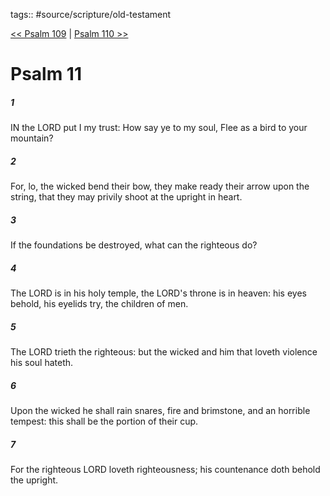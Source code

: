 tags:: #source/scripture/old-testament

[<< Psalm 109](/old-testament/19_Psalms/Psalm_109.md) | [Psalm 110 >>](/old-testament/19_Psalms/Psalm_110.md)

# Psalm 11

##### 1

IN the LORD put I my trust: How say ye to my soul, Flee as a bird to your mountain?

##### 2

For, lo, the wicked bend their bow, they make ready their arrow upon the string, that they may privily shoot at the upright in heart.

##### 3

If the foundations be destroyed, what can the righteous do?

##### 4

The LORD is in his holy temple, the LORD's throne is in heaven: his eyes behold, his eyelids try, the children of men.

##### 5

The LORD trieth the righteous: but the wicked and him that loveth violence his soul hateth.

##### 6

Upon the wicked he shall rain snares, fire and brimstone, and an horrible tempest: this shall be the portion of their cup.

##### 7

For the righteous LORD loveth righteousness; his countenance doth behold the upright.
